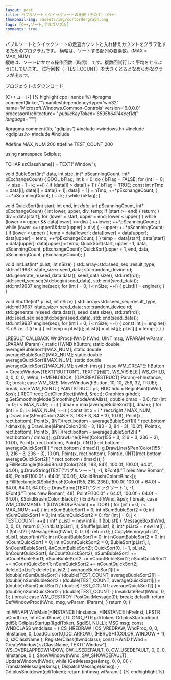 ```yaml
---
layout: post
title: バブルソートとクイックソートの比較（その１）(C++)
thumbnail-img: /assets/img/sortordergraph.png
tags: [C++,ソート,アルゴリズム]
comments: true
---
```


バブルソートとクイックソートの走査カウントと入れ替えカウントをグラフ化するためのプログラムです。
横軸は、ソートする配列の要素数。(MAX = MAX_NUM)  
縦軸は、ソートにかかる操作回数（時間）
です。複数回試行して平均をとるようにしています。
試行回数（=TEST_COUNT）を大きくとるとなめらかなグラフが出ます。

[プロジェクトのダウンロード](https://github.com/kenjinote/SortOrderGraph/archive/master.zip)

[C++コード]
{% highlight cpp linenos %}
#pragma comment(linker,"\"/manifestdependency:type='win32' name='Microsoft.Windows.Common-Controls' version='6.0.0.0' processorArchitecture='*' publicKeyToken='6595b64144ccf1df' language='*'\"")

#pragma comment(lib, "gdiplus")
#include <windows.h>
#include <gdiplus.h>
#include <array>
#include <random>

#define MAX_NUM 200
#define TEST_COUNT 200

using namespace Gdiplus;

TCHAR szClassName[] = TEXT("Window");

void BubleSort(int* data, int size, int* pScanningCount, int* pExchangeCount)
{
  BOOL bFlag;
  int k = 0;
  do {
    bFlag = FALSE;
    for (int i = 0; i < size - 1 - k; ++i) {
      if (data[i] > data[i + 1]) {
        bFlag = TRUE;
        const int nTmp = data[i];
        data[i] = data[i + 1];
        data[i + 1] = nTmp;
        ++*pExchangeCount;
      }
      ++*pScanningCount;
    }
    ++k;
  } while (bFlag);
}

void QuickSort(int start, int end, int *data, int* pScanningCount, int* pExchangeCount)
{
  int lower, upper, div, temp;
  if (start >= end) {
    return;
  }
  div = data[start];
  for (lower = start, upper = end; lower < upper;) {
    while (lower <= upper && data[lower] <= div) {
      ++lower;
      ++*pScanningCount;
    }
    while (lower <= upper&&data[upper] > div) {
      --upper;
      ++*pScanningCount;
    }
    if (lower < upper) {
      temp = data[lower];
      data[lower] = data[upper];
      data[upper] = temp;
      ++*pExchangeCount;
    }
  }
  temp = data[start];
  data[start] = data[upper];
  data[upper] = temp;
  QuickSort(start, upper - 1, data, pScanningCount, pExchangeCount);
  QuickSort(upper + 1, end, data, pScanningCount, pExchangeCount);
}

void InitList(int* pList, int nSize)
{
  std::array<std::seed_seq::result_type, std::mt19937::state_size> seed_data;
  std::random_device rd;
  std::generate_n(seed_data.data(), seed_data.size(), std::ref(rd));
  std::seed_seq seq(std::begin(seed_data), std::end(seed_data));
  std::mt19937 engine(seq);
  for (int i = 0; i < nSize; ++i) {
    pList[i] = engine();
  }
}

void Shuffle(int* pList, int nSize)
{
  std::array<std::seed_seq::result_type, std::mt19937::state_size> seed_data;
  std::random_device rd;
  std::generate_n(seed_data.data(), seed_data.size(), std::ref(rd));
  std::seed_seq seq(std::begin(seed_data), std::end(seed_data));
  std::mt19937 engine(seq);
  for (int i = 0; i < nSize; ++i) {
    const int j = engine() % nSize;
    if (i != j) {
      int temp = pList[i];
      pList[i] = pList[j];
      pList[j] = temp;
    }
  }
}

LRESULT CALLBACK WndProc(HWND hWnd, UINT msg, WPARAM wParam, LPARAM lParam)
{
  static HWND hButton;
  static double averageBubleSort1[MAX_NUM];
  static double averageBubleSort2[MAX_NUM];
  static double averageQuickSort1[MAX_NUM];
  static double averageQuickSort2[MAX_NUM];
  switch (msg)
  {
  case WM_CREATE:
    hButton = CreateWindow(TEXT("BUTTON"), TEXT("計測"), WS_VISIBLE | WS_CHILD, 0, 0, 0, 0, hWnd, (HMENU)IDOK, ((LPCREATESTRUCT)lParam)->hInstance, 0);
    break;
  case WM_SIZE:
    MoveWindow(hButton, 10, 10, 256, 32, TRUE);
    break;
  case WM_PAINT:
    {
      PAINTSTRUCT ps;
      HDC hdc = BeginPaint(hWnd, &ps);
      {
        RECT rect;
        GetClientRect(hWnd, &rect);
        Graphics g(hdc);
        g.SetSmoothingMode(SmoothingModeAntiAlias);
        double dmax = 0.0;
        for (int i = 0; i < MAX_NUM; ++i) {
          dmax = max(averageBubleSort1[i], dmax);
        }
        for (int i = 0; i < MAX_NUM; ++i) {
          const int x = i * rect.right / MAX_NUM;
          g.DrawLine(&Pen(Color(248 + 3, 183 + 3, 84 + 3), 10.0f), Point(x, rect.bottom), Point(x, (INT)(rect.bottom - averageBubleSort1[i] * rect.bottom / dmax)));
          g.DrawLine(&Pen(Color(248 - 3, 183 - 3, 84 - 3), 10.0f), Point(x, rect.bottom), Point(x, (INT)(rect.bottom - averageBubleSort2[i] * rect.bottom / dmax)));
          g.DrawLine(&Pen(Color(155 + 3, 216 + 3, 236 + 3), 10.0f), Point(x, rect.bottom), Point(x, (INT)(rect.bottom - averageQuickSort1[i] * rect.bottom / dmax)));
          g.DrawLine(&Pen(Color(155 - 3, 216 - 3, 236 - 3), 10.0f), Point(x, rect.bottom), Point(x, (INT)(rect.bottom - averageQuickSort2[i] * rect.bottom / dmax)));
        }
        g.FillRectangle(&SolidBrush(Color(248, 183, 84)), 100.0f, 100.0f, 64.0f, 64.0f);
        g.DrawString(TEXT("バブルソート"), -1, &Font(L"Times New Roman", 48), PointF(100.0f + 64.0f, 100.0f), &SolidBrush(Color::Black));
        g.FillRectangle(&SolidBrush(Color(155, 216, 236)), 100.0f, 100.0f + 64.0f + 64.0f, 64.0f, 64.0f);
        g.DrawString(TEXT("クイックソート"), -1, &Font(L"Times New Roman", 48), PointF(100.0f + 64.0f, 100.0f + 64.0f + 64.0f), &SolidBrush(Color::Black));
      }
      EndPaint(hWnd, &ps);
    }
    break;
  case WM_COMMAND:
    if (LOWORD(wParam) == IDOK) {
      for (int i = 0; i < MAX_NUM; ++i) {
        int nSumBubleSort1 = 0;
        int nSumBubleSort2 = 0;
        int nSumQuickSort1 = 0;
        int nSumQuickSort2 = 0;
        for (int j = 0; j < TEST_COUNT; ++j) {
          int* pList1 = new int[i];
          if (!pList1) { MessageBox(hWnd, 0, 0, 0); return 0; }
          InitList(pList1, i);
          Shuffle(pList1, i);
          int* pList2 = new int[i];
          if (!pList2) { MessageBox(hWnd, 0, 0, 0); return 0; }
          CopyMemory(pList2, pList1, sizeof(int)*i);
          int nCountBubleSort1 = 0;
          int nCountBubleSort2 = 0;
          int nCountQuickSort1 = 0;
          int nCountQuickSort2 = 0;
          BubleSort(pList1, i, &nCountBubleSort1, &nCountBubleSort2);
          QuickSort(0, i - 1, pList2, &nCountQuickSort1, &nCountQuickSort2);
          nSumBubleSort1 += nCountBubleSort1;
          nSumBubleSort2 += nCountBubleSort2;
          nSumQuickSort1 += nCountQuickSort1;
          nSumQuickSort2 += nCountQuickSort2;
          delete[]pList1;
          delete[]pList2;
        }
        averageBubleSort1[i] = (double)nSumBubleSort1 / (double)TEST_COUNT;
        averageBubleSort2[i] = (double)nSumBubleSort2 / (double)TEST_COUNT;
        averageQuickSort1[i] = (double)nSumQuickSort1 / (double)TEST_COUNT;
        averageQuickSort2[i] = (double)nSumQuickSort2 / (double)TEST_COUNT;
      }
      InvalidateRect(hWnd, 0, 1);
    }
    break;
  case WM_DESTROY:
    PostQuitMessage(0);
    break;
  default:
    return DefWindowProc(hWnd, msg, wParam, lParam);
  }
  return 0;
}

int WINAPI WinMain(HINSTANCE hInstance, HINSTANCE hPreInst, LPSTR pCmdLine, int nCmdShow)
{
  ULONG_PTR gdiToken;
  GdiplusStartupInput gdiSI;
  GdiplusStartup(&gdiToken, &gdiSI, NULL);
  MSG msg;
  const WNDCLASS wndclass = {
    CS_HREDRAW | CS_VREDRAW,
    WndProc,
    0,
    0,
    hInstance,
    0,
    LoadCursor(0,IDC_ARROW),
    (HBRUSH)(COLOR_WINDOW + 1),
    0,
    szClassName
  };
  RegisterClass(&wndclass);
  const HWND hWnd = CreateWindow(
    szClassName,
    TEXT("Window"),
    WS_OVERLAPPEDWINDOW,
    CW_USEDEFAULT,
    0,
    CW_USEDEFAULT,
    0,
    0,
    0,
    hInstance,
    0
  );
  ShowWindow(hWnd, SW_SHOWDEFAULT);
  UpdateWindow(hWnd);
  while (GetMessage(&msg, 0, 0, 0)) {
    TranslateMessage(&msg);
    DispatchMessage(&msg);
  }
  GdiplusShutdown(gdiToken);
  return (int)msg.wParam;
}
{% endhighlight %}
